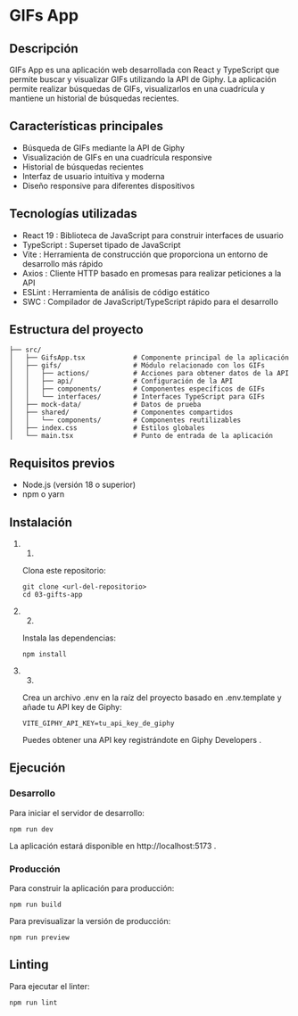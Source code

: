 # GIFs App
## Descripción
GIFs App es una aplicación web desarrollada con React y TypeScript que permite buscar y visualizar GIFs utilizando la API de Giphy. La aplicación permite realizar búsquedas de GIFs, visualizarlos en una cuadrícula y mantiene un historial de búsquedas recientes.

## Características principales
- Búsqueda de GIFs mediante la API de Giphy
- Visualización de GIFs en una cuadrícula responsive
- Historial de búsquedas recientes
- Interfaz de usuario intuitiva y moderna
- Diseño responsive para diferentes dispositivos
## Tecnologías utilizadas
- React 19 : Biblioteca de JavaScript para construir interfaces de usuario
- TypeScript : Superset tipado de JavaScript
- Vite : Herramienta de construcción que proporciona un entorno de desarrollo más rápido
- Axios : Cliente HTTP basado en promesas para realizar peticiones a la API
- ESLint : Herramienta de análisis de código estático
- SWC : Compilador de JavaScript/TypeScript rápido para el desarrollo
## Estructura del proyecto
```
├── src/
│   ├── GifsApp.tsx            # Componente principal de la aplicación
│   ├── gifs/                  # Módulo relacionado con los GIFs
│   │   ├── actions/           # Acciones para obtener datos de la API
│   │   ├── api/               # Configuración de la API
│   │   ├── components/        # Componentes específicos de GIFs
│   │   └── interfaces/        # Interfaces TypeScript para GIFs
│   ├── mock-data/             # Datos de prueba
│   ├── shared/                # Componentes compartidos
│   │   └── components/        # Componentes reutilizables
│   ├── index.css              # Estilos globales
│   └── main.tsx               # Punto de entrada de la aplicación
```
## Requisitos previos
- Node.js (versión 18 o superior)
- npm o yarn
## Instalación
1. 1.
   Clona este repositorio:

   ```
   git clone <url-del-repositorio>
   cd 03-gifts-app
   ```
2. 2.
   Instala las dependencias:

   ```
   npm install
   ```
3. 3.
   Crea un archivo .env en la raíz del proyecto basado en .env.template y añade tu API key de Giphy:

   ```
   VITE_GIPHY_API_KEY=tu_api_key_de_giphy
   ```
   Puedes obtener una API key registrándote en Giphy Developers .
## Ejecución
### Desarrollo
Para iniciar el servidor de desarrollo:

```
npm run dev
```
La aplicación estará disponible en http://localhost:5173 .

### Producción
Para construir la aplicación para producción:

```
npm run build
```
Para previsualizar la versión de producción:

```
npm run preview
```
## Linting
Para ejecutar el linter:

```
npm run lint
```
